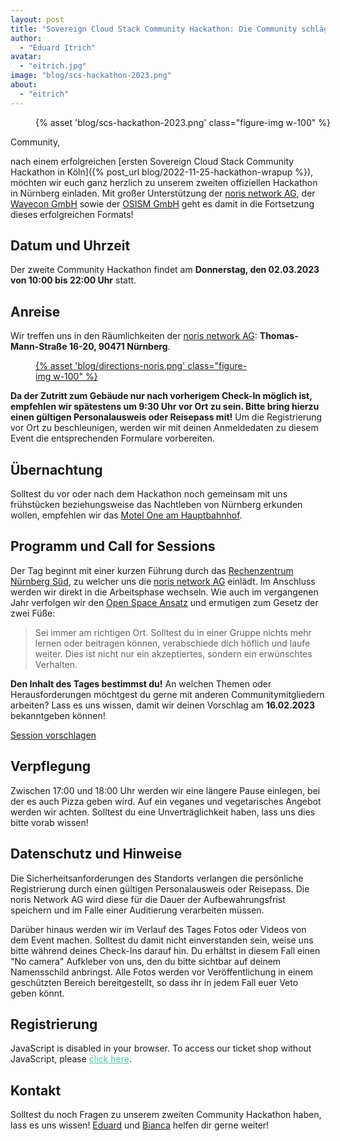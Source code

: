 ```yaml
---
layout: post
title: "Sovereign Cloud Stack Community Hackathon: Die Community schlägt zurück"
author:
  - "Eduard Itrich"
avatar:
  - "eitrich.jpg"
image: "blog/scs-hackathon-2023.png"
about:
  - "eitrich"
---
```

<link rel="stylesheet" type="text/css" href="https://events.scs.community/hackathon-2023/widget/v1.css">
<script type="text/javascript" src="https://pretix.eu/widget/v1.en.js" async></script>
<style>
.pretix-widget button {
  border-color: #50c3a5;
  background-color: #50c3a5;
}
.pretix-widget a {
  color: #50c3a5;
}
.pretix-widget input[type="checkbox"] {
  accent-color: #50c3a5;
}
</style>

<figure class="figure mx-auto d-block" style="width:100%">
    {% asset 'blog/scs-hackathon-2023.png' class="figure-img w-100" %}
</figure>

Community,

nach einem erfolgreichen [ersten Sovereign Cloud Stack Community Hackathon in Köln]({% post_url blog/2022-11-25-hackathon-wrapup %}), möchten wir euch ganz herzlich zu unserem zweiten offiziellen Hackathon in Nürnberg einladen. Mit großer Unterstützung der [noris network AG](https://www.noris.de/), der [Wavecon GmbH](https://www.wavecon.de/) sowie der [OSISM GmbH](https://osism.tech) geht es damit in die Fortsetzung dieses erfolgreichen Formats!

## Datum und Uhrzeit

Der zweite Community Hackathon findet am **Donnerstag, den 02.03.2023 von 10:00 bis 22:00 Uhr** statt. 

## Anreise

Wir treffen uns in den Räumlichkeiten der [noris network AG]((https://www.noris.de/)): **Thomas-Mann-Straße 16-20, 90471 Nürnberg**.

<figure class="figure mx-auto d-block" style="width:70%">
  <a href="{% asset "blog/directions-noris.png" @path %}">
    {% asset 'blog/directions-noris.png' class="figure-img w-100" %}
  </a>
</figure>

**Da der Zutritt zum Gebäude nur nach vorherigem Check-In möglich ist, empfehlen wir spätestens um 9:30 Uhr vor Ort zu sein. Bitte bring hierzu einen gültigen Personalausweis oder Reisepass mit!** Um die Registrierung vor Ort zu beschleunigen, werden wir mit deinen Anmeldedaten zu diesem Event die entsprechenden Formulare vorbereiten. 

## Übernachtung

Solltest du vor oder nach dem Hackathon noch gemeinsam mit uns frühstücken beziehungsweise das Nachtleben von Nürnberg erkunden wollen, empfehlen wir das [Motel One am Hauptbahnhof](https://www.motel-one.com/en/hotels/nuremberg/hotel-nuremberg-hauptbahnhof/).

## Programm und Call for Sessions

Der Tag beginnt mit einer kurzen Führung durch das [Rechenzentrum Nürnberg Süd](https://www.noris.de/rechenzentren/rechenzentrum-nuernberg-sued/), zu welcher uns die [noris network AG](https://www.noris.de/) einlädt. Im Anschluss werden wir direkt in die Arbeitsphase wechseln. Wie auch im vergangenen Jahr verfolgen wir den [Open Space Ansatz](https://de.wikipedia.org/wiki/Open_Space) und ermutigen zum Gesetz der zwei Füße:

> Sei immer am richtigen Ort. Solltest du in einer Gruppe nichts mehr lernen oder beitragen können, verabschiede dich höflich und laufe weiter. Dies ist nicht nur ein akzeptiertes, sondern ein erwünschtes Verhalten.

**Den Inhalt des Tages bestimmst du!** An welchen Themen oder Herausforderungen möchtgest du gerne mit anderen Communitymitgliedern arbeiten? Lass es uns wissen, damit wir deinen Vorschlag am **16.02.2023** bekanntgeben können!

<div class="d-grid gap-2 col-4 mx-auto my-4">
<a href="https://scs.sovereignit.de/nextcloud/apps/forms/gNsJDKeXDTGEtcjt" class="btn btn-secondary btn-lg">Session vorschlagen</a>
</div>

## Verpflegung

Zwischen 17:00 und 18:00 Uhr werden wir eine längere Pause einlegen, bei der es auch Pizza geben wird. Auf ein veganes und vegetarisches Angebot werden wir achten. Solltest du eine Unverträglichkeit haben, lass uns dies bitte vorab wissen!

## Datenschutz und Hinweise

Die Sicherheitsanforderungen des Standorts verlangen die persönliche Registrierung durch einen gültigen Personalausweis oder Reisepass. Die noris Network AG wird diese für die Dauer der Aufbewahrungsfrist speichern und im Falle einer Auditierung verarbeiten müssen.

Darüber hinaus werden wir im Verlauf des Tages Fotos oder Videos von dem Event machen. Solltest du damit nicht einverstanden sein, weise uns bitte während deines Check-Ins darauf hin. Du erhältst in diesem Fall einen "No camera" Aufkleber von uns, den du bitte sichtbar auf deinem Namensschild anbringst. Alle Fotos werden vor Veröffentlichung in einem geschützten Bereich bereitgestellt, so dass ihr in jedem Fall euer Veto geben könnt.

## Registrierung

<pretix-widget event="https://events.scs.community/hackathon-2023/"></pretix-widget>
<noscript>
   <div class="pretix-widget">
        <div class="pretix-widget-info-message">
            JavaScript is disabled in your browser. To access our ticket shop without JavaScript, please <a target="_blank" rel="noopener" href="https://events.scs.community/hackathon-2023/">click here</a>.
        </div>
    </div>
</noscript>


## Kontakt

Solltest du noch Fragen zu unserem zweiten Community Hackathon haben, lass es uns wissen! [Eduard](https://scs.community/itrich) und [Bianca](https://scs.community/hollery) helfen dir gerne weiter!

